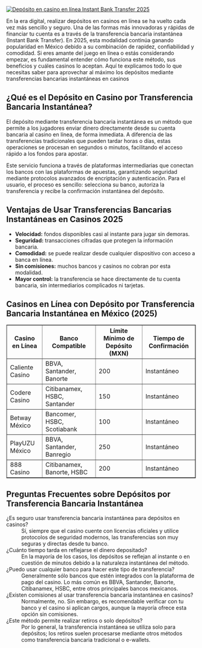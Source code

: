 [![Depósito en casino en línea Instant Bank Transfer 2025](https://123-caf.pages.dev/gitsignup.png)](https://vrmoo.ru/Bt82HjjY)

<p>En la era digital, realizar depósitos en casinos en línea se ha vuelto cada vez más sencillo y seguro. Una de las formas más innovadoras y rápidas de financiar tu cuenta es a través de la transferencia bancaria instantánea (Instant Bank Transfer). En 2025, esta modalidad continúa ganando popularidad en México debido a su combinación de rapidez, confiabilidad y comodidad. Si eres amante del juego en línea o estás considerando empezar, es fundamental entender cómo funciona este método, sus beneficios y cuáles casinos lo aceptan. Aquí te explicamos todo lo que necesitas saber para aprovechar al máximo los depósitos mediante transferencias bancarias instantáneas en casinos</p>  <h2>¿Qué es el Depósito en Casino por Transferencia Bancaria Instantánea?</h2> <p>El depósito mediante transferencia bancaria instantánea es un método que permite a los jugadores enviar dinero directamente desde su cuenta bancaria al casino en línea, de forma inmediata. A diferencia de las transferencias tradicionales que pueden tardar horas o días, estas operaciones se procesan en segundos o minutos, facilitando el acceso rápido a los fondos para apostar.</p> <p>Este servicio funciona a través de plataformas intermediarias que conectan los bancos con las plataformas de apuestas, garantizando seguridad mediante protocolos avanzados de encriptación y autenticación. Para el usuario, el proceso es sencillo: selecciona su banco, autoriza la transferencia y recibe la confirmación instantánea del depósito.</p>  <h2>Ventajas de Usar Transferencias Bancarias Instantáneas en Casinos 2025</h2> <ul> <li><strong>Velocidad:</strong> fondos disponibles casi al instante para jugar sin demoras.</li> <li><strong>Seguridad:</strong> transacciones cifradas que protegen la información bancaria.</li> <li><strong>Comodidad:</strong> se puede realizar desde cualquier dispositivo con acceso a banca en línea.</li> <li><strong>Sin comisiones:</strong> muchos bancos y casinos no cobran por esta modalidad.</li> <li><strong>Mayor control:</strong> la transferencia se hace directamente de tu cuenta bancaria, sin intermediarios complicados ni tarjetas.</li> </ul>  <h2>Casinos en Línea con Depósito por Transferencia Bancaria Instantánea en México (2025)</h2> <table border="1" cellpadding="6" cellspacing="0"> <thead> <tr> <th>Casino en Línea</th> <th>Banco Compatible</th> <th>Límite Mínimo de Depósito (MXN)</th> <th>Tiempo de Confirmación</th> </tr> </thead> <tbody> <tr> <td>Caliente Casino</td> <td>BBVA, Santander, Banorte</td> <td>200</td> <td>Instantáneo</td> </tr> <tr> <td>Codere Casino</td> <td>Citibanamex, HSBC, Santander</td> <td>150</td> <td>Instantáneo</td> </tr> <tr> <td>Betway México</td> <td>Bancomer, HSBC, Scotiabank</td> <td>100</td> <td>Instantáneo</td> </tr> <tr> <td>PlayUZU México</td> <td>BBVA, Santander, Banregio</td> <td>250</td> <td>Instantáneo</td> </tr> <tr> <td>888 Casino</td> <td>Citibanamex, Banorte, HSBC</td> <td>200</td> <td>Instantáneo</td> </tr> </tbody> </table>  <h2>Preguntas Frecuentes sobre Depósitos por Transferencia Bancaria Instantánea</h2> <dl> <dt>¿Es seguro usar transferencia bancaria instantánea para depósitos en casinos?</dt> <dd>Sí, siempre que el casino cuente con licencias oficiales y utilice protocolos de seguridad modernos, las transferencias son muy seguras y directas desde tu banco.</dd>  <dt>¿Cuánto tiempo tarda en reflejarse el dinero depositado?</dt> <dd>En la mayoría de los casos, los depósitos se reflejan al instante o en cuestión de minutos debido a la naturaleza instantánea del método.</dd>  <dt>¿Puedo usar cualquier banco para hacer este tipo de transferencia?</dt> <dd>Generalmente sólo bancos que estén integrados con la plataforma de pago del casino. Lo más común es BBVA, Santander, Banorte, Citibanamex, HSBC, entre otros principales bancos mexicanos.</dd>  <dt>¿Existen comisiones al usar transferencia bancaria instantánea en casinos?</dt> <dd>Normalmente, no. Sin embargo, es recomendable verificar con tu banco y el casino si aplican cargos, aunque la mayoría ofrece esta opción sin comisiones.</dd>  <dt>¿Este método permite realizar retiros o solo depósitos?</dt> <dd>Por lo general, la transferencia instantánea se utiliza solo para depósitos; los retiros suelen procesarse mediante otros métodos como transferencia bancaria tradicional o e-wallets.</dd> </dl>